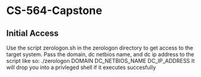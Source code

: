# CS-564-Capstone

## Initial Access
Use the script zerologon.sh in the zerologon directory to get access to the target system. Pass the domain, dc netbios name, and dc ip address to the script like so:
    ./zerologon DOMAIN DC_NETBIOS_NAME DC_IP_ADDRESS
It will drop you into a privleged shell if it executes succesfully
